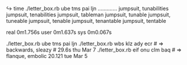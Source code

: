 ↪ time ./letter_box.rb ube tms pai ljn
.............
jumpsuit, tunabilities
jumpsuit, tenabilities
jumpsuit, tableman
jumpsuit, tunable
jumpsuit, tuneable
jumpsuit, tenable
jumpsuit, tenantable
jumpsuit, tentable

real	0m1.756s
user	0m1.637s
sys	0m0.067s

./letter_box.rb ube tms pai ljn
./letter_box.rb wbs klz ady ecr # => backwards, sleazy # 29.6s thu Mar 7
./letter_box.rb eif onu clm baq # => flanque, embolic 20.121 tue Mar 5
